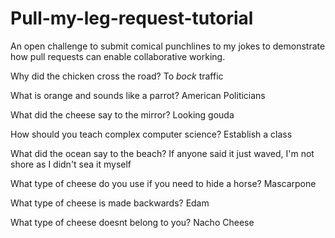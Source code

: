 # Pull-my-leg-request-tutorial
An open challenge to submit comical punchlines to my jokes to demonstrate how pull requests can enable collaborative working.

Why did the chicken cross the road?
To *bock* traffic

What is orange and sounds like a parrot?
American Politicians

What did the cheese say to the mirror?
Looking gouda

How should you teach complex computer science?
Establish a class

What did the ocean say to the beach?
If anyone said it just waved, I'm not shore as I didn't sea it myself

What type of cheese do you use if you need to hide a horse?
Mascarpone

What type of cheese is made backwards?
Edam

What type of cheese doesnt belong to you?
Nacho Cheese
